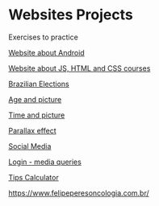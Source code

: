 # Websites Projects
Exercises to practice

<a href="https://felipevalory.github.io/Websites-Projects/website-Android/index.html">Website about Android<a>

<a href="https://felipevalory.github.io/Websites-Projects/website-courses/index.html">Website about JS, HTML and CSS courses<a>
  
<a href="https://felipevalory.github.io/Websites-Projects/website-elections/index.html">Brazilian Elections<a>

<a href="https://felipevalory.github.io/Websites-Projects/website-age/index.html">Age and picture<a>

<a href="https://felipevalory.github.io/Websites-Projects/website-hours/index.html">Time and picture<a>

<a href="https://felipevalory.github.io/Websites-Projects/website-paralax/index.html">Parallax effect<a>

<a href="https://felipevalory.github.io/Websites-Projects/website-socialmedias/index.html">Social Media<a>

<a href="https://felipevalory.github.io/Websites-Projects/website-login/index.html">Login - media queries<a>

<a href="https://felipevalory.github.io/Websites-Projects/website-tipsCalculator/index.html">Tips Calculator<a>

https://www.felipeperesoncologia.com.br/
